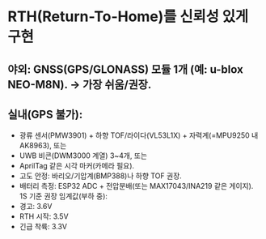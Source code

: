 # RTH(Return-To-Home)를 신뢰성 있게 구현

##  야외: GNSS(GPS/GLONASS) 모듈 1개 (예: u-blox NEO-M8N). → 가장 쉬움/권장.

## 실내(GPS 불가):
- 광류 센서(PMW3901) + 하향 TOF/라이다(VL53L1X) + 자력계(=MPU9250 내 AK8963), 또는
- UWB 비콘(DWM3000 계열) 3~4개, 또는
- AprilTag 같은 시각 마커(카메라 필요).
- 고도 안정: 바리오/기압계(BMP388)나 하향 TOF 권장.
- 배터리 측정: ESP32 ADC + 전압분배(또는 MAX17043/INA219 같은 게이지). 1S 기준 권장 임계값(부하 중):
- 경고: 3.6V
- RTH 시작: 3.5V
- 긴급 착륙: 3.3V